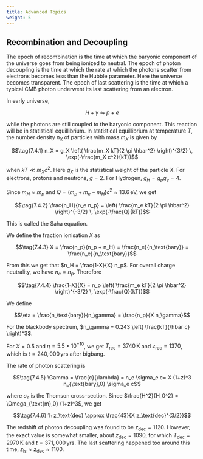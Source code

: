 ```yaml
---
title: Advanced Topics
weight: 5
---
```


## Recombination and Decoupling

The epoch of recombination is the time at which the baryonic component of the universe goes from being ionized to neutral. The epoch of photon decoupling is the time at which the rate at which the photons scatter from electrons becomes less than the Hubble parameter. Here the universe becomes transparent. The epoch of last scattering is the time at which a typical CMB photon underwent its last scattering from an electron.

In early universe,

$$H + \gamma \leftrightharpoons p + e$$

while the photons are still coupled to the baryonic component. This reaction will be in statistical equillibrium. In statistical equillibrium at temperature $T$, the number density $n_X$ of particles with mass $m_X$ is given by

$$\tag{7.4.1} n_X = g_X \left( \frac{m_X kT}{2 \pi \hbar^2} \right)^{3/2} \, \exp(-\frac{m_X c^2}{kT})$$

when $kT \ll m_X c^2$. Here $g_X$ is the statistical weight of the particle $X$. For electrons, protons and neutrons, $g = 2$. For Hydrogen, $g_H = g_p g_e = 4$.

Since $m_H \approx m_p$ and $Q = (m_p + m_e - m_H)c^2 \approx 13.6 \, \mathrm{eV}$, we get

$$\tag{7.4.2} \frac{n_H}{n_e n_p} = \left( \frac{m_e kT}{2 \pi \hbar^2} \right)^{-3/2} \, \exp(-\frac{Q}{kT})$$

This is called the Saha equation.

We define the fraction ionisation $X$ as

$$\tag{7.4.3} X = \frac{n_p}{n_p + n_H} = \frac{n_e}{n_\text{bary}} = \frac{n_e}{n_\text{bary}}$$

From this we get that $n_H = \frac{1-X}{X} n_p$. For overall charge neutrality, we have $n_e = n_p$. Therefore

$$\tag{7.4.4} \frac{1-X}{X} = n_p \left( \frac{m_e kT}{2 \pi \hbar^2} \right)^{-3/2} \, \exp(-\frac{Q}{kT})$$

We define

$$\eta = \frac{n_\text{bary}}{n_\gamma} = \frac{n_p}{X n_\gamma}$$

For the blackbody spectrum, $n_\gamma = 0.243 \left( \frac{kT}{\hbar c} \right)^3$.

For $X = 0.5$ and $\eta = 5.5 \times 10^{-10}$, we get $T_\text{rec} = 3740 \, \mathrm{K}$ and $z_\text{rec} = 1370$, which is $t = 240,000 \, \mathrm{yrs}$ after bigbang.

The rate of photon scattering is

$$\tag{7.4.5} \Gamma = \frac{c}{\lambda} = n_e \sigma_e c= X (1+z)^3 n_{\text{bary},0} \sigma_e c$$

where $\sigma_e$ is the Thomson cross-section. Since $\frac{H^2}{H_0^2} = \Omega_{\text{m},0} (1+z)^3$, we get

$$\tag{7.4.6} 1+z_\text{dec} \approx \frac{43}{X z_\text{dec}^{3/2}}$$

The redshift of photon decoupling was found to be $z_\text{dec} = 1120$. However, the exact value is somewhat smaller, about $z_\text{dec} = 1090$, for which $T_\text{dec} = 2970 \, \mathrm{K}$ and $t = 371,000 \, \mathrm{yrs}$. The last scattering happened too around this time, $z_\text{ls} \approx z_\text{dec} \approx 1100$.
